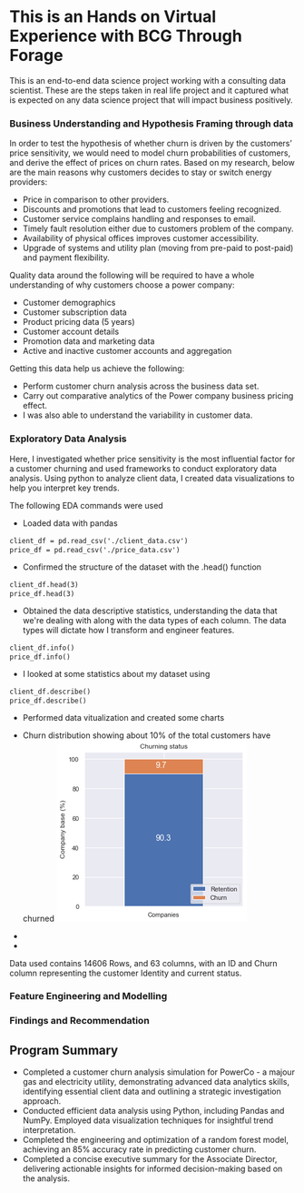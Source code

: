 # This is an Hands on Virtual Experience with BCG Through Forage 
This is an end-to-end data science project working with a consulting data scientist. These are the steps taken in real life project and it captured what is expected on any data science project that will impact business positively. 
### Business Understanding and Hypothesis Framing through data
In order to test the hypothesis of whether churn is driven by the customers’ price sensitivity, we would need to model churn probabilities of customers, and derive the effect of prices on churn rates. 
Based on my research, below are the main reasons why customers decides to stay or switch energy providers:

- Price in comparison to other providers.
- Discounts and promotions that lead to customers feeling recognized.
- Customer service complains handling and responses to email.
- Timely fault resolution either due to customers problem of the company.
- Availability of physical offices improves customer accessibility.
- Upgrade of systems and utility plan (moving from pre-paid to post-paid) and payment flexibility.

Quality data around the following will be required to have a whole understanding of why customers choose a power company:

- Customer demographics
- Customer subscription data
- Product pricing data (5 years)
- Customer account details
- Promotion data and marketing data
- Active and inactive customer accounts and aggregation

Getting this data help us achieve the following:

- Perform customer churn analysis across the business data set.
- Carry out comparative analytics of the Power company business pricing effect.
- I was also able to understand the variability in customer data.
### Exploratory Data Analysis
Here, I investigated whether price sensitivity is the most influential factor for a customer churning and used frameworks to conduct exploratory data analysis. Using python to analyze client data, I
created data visualizations to help you interpret key trends.

The following EDA commands were used
- Loaded data with pandas
```
client_df = pd.read_csv('./client_data.csv')
price_df = pd.read_csv('./price_data.csv')
```
-  Confirmed the structure of the dataset with the .head() function
```
client_df.head(3)
price_df.head(3)
```
-  Obtained the data descriptive statistics, understanding the data that we're dealing with along with the data types of each column. The data types will dictate how I transform and engineer features.
```
client_df.info()
price_df.info()
```
- I looked at some statistics about my dataset using
```
client_df.describe()
price_df.describe()
```
-  Performed data vitualization and created some charts
  * Churn distribution showing about 10% of the total customers have churned
      ![ChurnStatus](https://github.com/SamsonOluwaseun/All_About_Analytics/blob/main/Python/BCG%20Data%20Science/Image/churn.png)
  -  
-  
Data used contains 14606 Rows, and 63 columns, with an ID and Churn column representing the customer Identity and current status.
### Feature Engineering and Modelling
### Findings and Recommendation

## Program Summary
- Completed a customer churn analysis simulation for PowerCo - a majour gas and electricity utility, demonstrating advanced data analytics skills, identifying essential client data and outlining a strategic investigation approach.
- Conducted efficient data analysis using Python, including Pandas and NumPy. Employed data visualization techniques for insightful trend interpretation.
- Completed the engineering and optimization of a random forest model, achieving an 85% accuracy rate in predicting customer churn.
- Completed a concise executive summary for the Associate Director, delivering actionable insights for informed decision-making based on the analysis.
